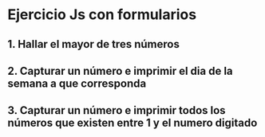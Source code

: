 # Ejercicio Js con formularios

## 1. Hallar el mayor de tres números

## 2. Capturar un número e imprimir el dia de la semana a que corresponda

## 3. Capturar un número e imprimir todos los números que existen entre 1 y el numero digitado